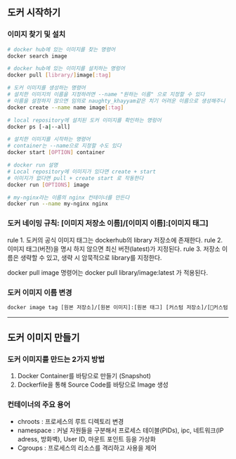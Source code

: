 ## 도커 시작하기

### 이미지 찾기 및 설치
```bash
# docker hub에 있는 이미지를 찾는 명령어
docker search image

# docker hub에 있는 이미지를 설치하는 명렁어
docker pull [library/]image[:tag]

# 도커 이미지를 생성하는 명령어
# 설치한 이미지의 이름을 지정하려면 --name "원하는 이름" 으로 지정할 수 있다
# 이름을 설정하지 않으면 임의로 naughty_khayyam같은 치기 어려운 이름으로 생성해주니 꼭 지정해주자...
docker create --name name image[:tag]

# local repository에 설치된 도커 이미지를 확인하는 명렁어
docker ps [-a|--all]

# 설치한 이미지를 시작하는 명령어
# container는 --name으로 지정할 수도 있다
docker start [OPTION] container

# docker run 설명
# Local repository에 이미지가 있다면 create + start
# 이미지가 없다면 pull + create start 로 작동한다
docker run [OPTIONS] image

# my-nginx라는 이름의 nginx 컨테이너를 만든다
docker run --name my-nginx nginx
```



### 도커 네이밍 규칙: [이미지 저장소 이름]/[이미지 이름]:[이미지 태그]

>
rule 1. 도커의 공식 이미지 태그는 dockerhub의 library 저장소에 존재한다.
rule 2. 이미지 태그(버전)을 명시 하지 않으면 최신 버전(latest)가 지정된다.
rule 3. 저장소 이름은 생략할 수 있고, 생략 시 암묵적으로 library를 지정한다.

docker pull image 명령어는
docker pull library/image:latest 가 적용된다.

### 도커 이미지 이름 변경

```bash
docker image tag [원본 저장소]/[원본 이미지]:[원본 태그] [커스텀 저장소]/[커스텀 이름]:[커스텀 태그]
```
---
## 도커 이미지 만들기
### 도커 이미지를 만드는 2가지 방법
1. Docker Container를 바탕으로 만들기 (Snapshot)
2. Dockerfile을 통해 Source Code를 바탕으로 Image 생성



### 컨테이너의 주요 용어
- chroots : 프로세스의 루트 디렉토리 변경
- namespace : 커널 자원들을 구분해서 프로세스 테이블(PIDs), ipc, 네트워크(IP adress, 방화벽), User ID, 마운트 포인트 등을 가상화
- Cgroups : 프로세스의 리소스를 격리하고 사용을 제어


